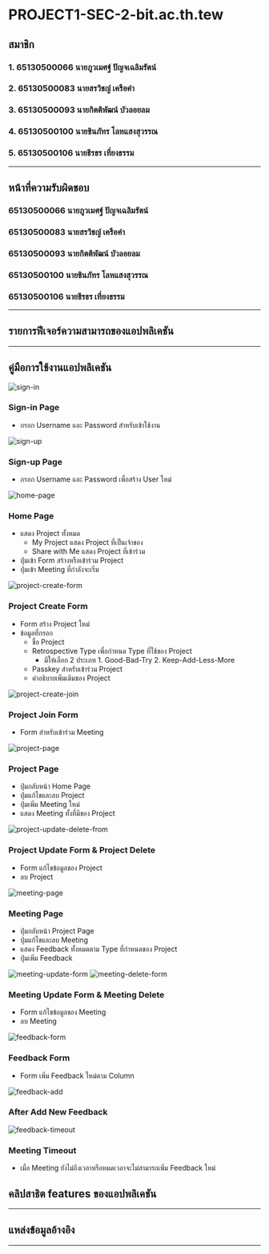 # PROJECT1-SEC-2-bit.ac.th.tew

## สมาชิก

### 1. 65130500066 นายภูวเมศฐ์ ปัญจเฉลิมรัตน์

### 2. 65130500083 นายสรวิชญ์ เครือคำ

### 3. 65130500093 นายกิตติพัฒน์ บัวลอยลม

### 4. 65130500100 นายชินภัทร โลหแสงสุวรรณ

### 5. 65130500106 นายธีรธร เที่ยงธรรม

---

## หน้าที่ความรับผิดชอบ

### 65130500066 นายภูวเมศฐ์ ปัญจเฉลิมรัตน์

### 65130500083 นายสรวิชญ์ เครือคำ

### 65130500093 นายกิตติพัฒน์ บัวลอยลม

### 65130500100 นายชินภัทร โลหแสงสุวรรณ

### 65130500106 นายธีรธร เที่ยงธรรม

---

## รายการฟีเจอร์ความสามารถของแอปพลิเคชัน

---

## คู่มือการใช้งานแอปพลิเคชัน
![sign-in](docs/images/login.png)

### Sign-in Page
- กรอก Username และ Password สำหรับเข้าใช้งาน

![sign-up](docs/images/sign-up.png)

### Sign-up Page
- กรอก Username และ Password เพื่อสร้าง User ใหม่

![home-page](docs/images/home.png)

### Home Page
- แสดง Project ทั้งหมด
  - My Project แสดง Project ที่เป็นเจ้าของ
  - Share with Me แสดง Project ที่เข้าร่วม
- ปุ่มเข้า Form สร้างหรือเข้าร่วม Project
- ปุ่มเข้า Meeting ที่กำลังจะเริ่ม 

![project-create-form](docs/images/new-project.png)

### Project Create Form
- Form สร้าง Project ใหม่
- ข้อมูลที่กรอก
  - ชื่อ Project
  - Retrospective Type เพื่อกำหนด Type ที่ใช้ของ Project
    - มีให้เลือก 2 ประเภท 1. Good-Bad-Try 2. Keep-Add-Less-More
  - Passkey สำหรับเข้าร่วม Project
  - คำอธิบายเพิ่มเติมของ Project

![project-create-join](docs/images/join-project.png)

### Project Join Form
- Form สำหรับเข้าร่วม Meeting

![project-page](docs/images/meeting-page.png)

### Project Page
- ปุ่มกลับหน้า Home Page
- ปุ่มแก้ไขและลบ Project
- ปุ่มเพิ่ม Meeting ใหม่
- แสดง Meeting ทั้งที่มีของ Project

![project-update-delete-from](docs/images/form-update-delete-project.png)

### Project Update Form & Project Delete
- Form แก้ไขข้อมูลของ Project
- ลบ Project

![meeting-page](docs/images/feedback-page.png)

### Meeting Page
- ปุ่มกลับหน้า Project Page
- ปุ่มแก้ไขและลบ Meeting
- แสดง Feedback ทั้งหมดตาม Type ที่กำหนดของ Project
- ปุ่มเพิ่ม Feedback

![meeting-update-form](docs/images/meeting-update.png)
![meeting-delete-form](docs/images/meeting-delete.png)

### Meeting Update Form & Meeting Delete
- Form แก้ไขข้อมูลของ Meeting
- ลบ Meeting

![feedback-form](docs/images/feedback-form.png)

### Feedback Form
- Form เพิ่ม Feedback ใหม่ตาม Column

![feedback-add](docs/images/feedback-add.png)
### After Add New Feedback

![feedback-timeout](docs/images/feedback-time-out.png)

### Meeting Timeout
- เมื่อ Meeting ยังไม่ถึงเวลาหรือหมดเวลาจะไม่สามารถเพิ่ม Feedback ใหม่

## คลิปสาธิต features ของแอปพลิเคชัน

---

## แหล่งข้อมูลอ้างอิง

---
